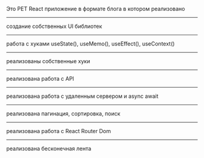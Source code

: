 Это PET React приложение в формате блога в котором реализовано
            <hr />
            создание собственных UI библиотек
            <hr />
            работа с хуками useState(), useMemo(), useEffect(), useContext()
            <hr />
            реализованы собственные хуки
            <hr />
            реализована работа с API 
            <hr />
            реализована работа с удаленным сервером и async await
            <hr />
            реализована пагинация, сортировка, поиск
            <hr />
            реализована работа с React Router Dom
            <hr />
            реализована бесконечная лента
